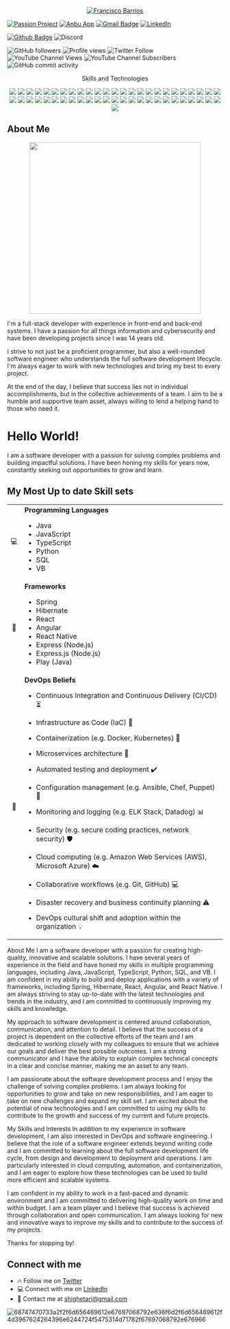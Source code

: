 <p align="center">
  <a href="https://github.com/shighetari">
    <img src="https://i.imgur.com/6bvpIG9.png" alt="Francisco Barrios" /></a>
</p>

[![Passion Project](https://img.shields.io/badge/-Current_Passion_Project-663399?style=for-the-badge&logo=Undertale&logoColor=white&link=https://github.com/shighetari/anbu-devops-professional-development/tree/master/Karuma)](https://github.com/shighetari/anbu-devops-professional-development/tree/master/Karuma)
[![Anbu App](https://img.shields.io/badge/-SaaS_Mock_Demo-663399?style=for-the-badge&logo=openAI&logoColor=white&link=https://www.anbu.app/)](https://www.anbu.app/)
[![Gmail Badge](https://img.shields.io/badge/-shighetari@gmail.com-663399?style=for-the-badge&logo=Gmail&logoColor=white&link=mailto:shighetari@gmail.com)](mailto:shighetari@gmail.com)
[![LinkedIn](https://img.shields.io/badge/-LinkedIn-663399?style=for-the-badge&logo=linkedin&logoColor=white&link=https://www.linkedin.com/in/developerbarrios/)](https://www.linkedin.com/in/developerbarrios) 


[![Github Badge](https://img.shields.io/badge/-Follow_me_on_GitHub!-grey?style=for-the-badge&logo=github&logoColor=white&link=https://github.com/shighetari/)](https://www.github.com/shighetari/) 
![Discord](https://img.shields.io/discord/330638869156462595?color=na&label=ANBU%20DEVOPS%20Members%20ONLINE&logo=discord&logoColor=violet&style=for-the-badge)
<p align="center"> 
 
 ![GitHub followers](https://img.shields.io/github/followers/shighetari?color=pink&logoColor=pink&style=social)
 ![Profile views](https://gpvc.arturio.dev/MartaKode)
![Twitter Follow](https://img.shields.io/twitter/follow/shighetariyt?color=pink&logoColor=pink&style=social)
 ![YouTube Channel Views](https://img.shields.io/youtube/channel/views/UCpHzfRS9MOiCnfw1ZhIThfw?color=pink&label=My%20Personal%20Channel%20Views&logoColor=pink&style=social)
 ![YouTube Channel Subscribers](https://img.shields.io/youtube/channel/subscribers/UCpHzfRS9MOiCnfw1ZhIThfw?logoColor=pink&style=social)
 ![GitHub commit activity](https://img.shields.io/github/commit-activity/m/shighetari/anbu-devops-professional-development?color=pink&label=Personal%20commit%20activity%20for%20ANBU&logoColor=pink)
  
</p>
<p align="center">  Skills and Technologies </p>

<p align="center">
  <img src="https://img.shields.io/badge/-JavaScript-darkslategray?color=141321&label=%20&logo=javascript&logoColor=e48" />
  <img src="https://img.shields.io/badge/-Java-darkslategray?color=141321&label=%20&logo=OpenJDK&logoColor=e48" />
  <img src="https://img.shields.io/badge/-TypeScript-007ACC?color=141321&label=%20&logo=typescript&logoColor=e48" />
  <img src="https://img.shields.io/badge/-Spring-6DB33F?color=6DB33F&label=%20&logo=java&logoColor=white" />
  <img src="https://img.shields.io/badge/-Hibernate-3F5D7D?color=3F5D7D&label=%20&logo=java&logoColor=white" />
  <img src="https://img.shields.io/badge/-Angular-DD0031?color=DD0031&label=%20&logo=angular&logoColor=white" />
  <img src="https://img.shields.io/badge/-React%20Native-61DAFB?color=61DAFB&label=%20&logo=react&logoColor=white" />
  <img src="https://img.shields.io/badge/-Express%20(Node.js)-339933?color=339933&label=%20&logo=node.js&logoColor=white" />
  <img src="https://img.shields.io/badge/-Play%20(Java)-007ACC?color=007ACC&label=%20&logo=java&logoColor=white" />
  <img src="https://img.shields.io/badge/-React-darkslategray?color=141321&label=%20&logo=React&logoColor=e48" />
  <img src="https://img.shields.io/badge/-Redux-ff69b4?color=141321&label=%20&logo=redux&logoColor=e48" />
  <img src="https://img.shields.io/badge/-Node.js-ff69b4?color=141321&label=%20&logo=node.js&logoColor=e48" />
  <img src="https://img.shields.io/badge/-Jenkins-blue?color=141321&label=%20&logo=jenkins&logoColor=e48" />
  <img src="https://img.shields.io/badge/-Confluence-blue?color=141321&label=%20&logo=confluence&logoColor=e48" />
  <img src="https://img.shields.io/badge/-Trello-blue?color=141321&label=%20&logo=trello&logoColor=e48" />
  <img src="https://img.shields.io/badge/-Whimsical-blue?color=141321&label=%20&logo=whimsical&logoColor=e48" />
  <img src="https://img.shields.io/badge/-DB%20Designer-blue?color=141321&label=%20&logo=database-designer&logoColor=e48" />
  <img src="https://img.shields.io/badge/-GitHub-black?color=141321&label=%20&logo=github&logoColor=e48" />
  <img src="https://img.shields.io/badge/-BitBucket-black?color=141321&label=%20&logo=bitbucket&logoColor=e48" />
  <img src="https://img.shields.io/badge/-Discord-black?color=141321&label=%20&logo=discord&logoColor=e48" />
  <img src="https://img.shields.io/badge/-Machine%20Learning-blue?color=141321&label=%20&logo=Adobe Illustrator&logoColor=e48" />
  <img src="https://img.shields.io/badge/-NLP-blue?color=141321&label=%20&logo=Adobe Illustrator&logoColor=e48" />
  <img src="https://img.shields.io/badge/-Data%20Modeling-blue?color=141321&label=%20&logo=Adobe Illustrator&logoColor=e48" />
  <img src="https://img.shields.io/badge/-AWS-orange?color=141321&label=%20&logo=amazon-aws&logoColor=e48" />
  <img src="https://img.shields.io/badge/-Azure-blue?color=141321&label=%20&logo=microsoft-azure&logoColor=e48" />
  <img src="https://img.shields.io/badge/-Jira-0365d6?logo=jira&logoColor=0365d6&style=flat" />
  <img src="https://img.shields.io/badge/-Notion-000000?logo=notion&logoColor=000000&style=flat" />
  <img src="https://img.shields.io/badge/-VIM-ffa500?logo=vim&logoColor=ffa500&style=flat" />
  <img src="https://img.shields.io/badge/-Bash-3776AB?logo=gnu-bash&logoColor=3776AB&style=flat" />
  <img src="https://img.shields.io/badge/-Scripting-2f8cff?logo=python&logoColor=2f8cff&style=flat" />
  <img src="https://img.shields.io/badge/-Automation-yellow?logo=automation&logoColor=yellow&style=flat" />
  <img src="https://img.shields.io/badge/-Docker-blue?color=141321&label=%20&logo=docker&logoColor=e48" />
  <img src="https://img.shields.io/badge/-Kubernetes-blue?color=141321&label=%20&logo=kubernetes&logoColor=e48" />
   <img src="https://img.shields.io/badge/-Hibernate-6b2366?logo=hibernate&logoColor=6b2366&style=flat" />
  <img src="https://img.shields.io/badge/-Gradle-1D1B23?logo=gradle&logoColor=1D1B23&style=flat" />
  <img src="https://img.shields.io/badge/-Kafka-6f0ba6?logo=kafka&logoColor=6f0ba6&style=flat" />
  <img src="https://img.shields.io/badge/-Keycloak-000C77?logo=keycloak&logoColor=000C77&style=flat" />
  <img src="https://img.shields.io/badge/-Terraform-31a5e5?logo=terraform&logoColor=31a5e5&style=flat" />
  <img src="https://img.shields.io/badge/-Docker%20Swarm-2496ed?logo=docker&logoColor=2496ed&style=flat" />
  <img src="https://img.shields.io/badge/-JSON-01B2B2?logo=json&logoColor=01B2B2&style=flat" />
  <img src="https://img.shields.io/badge/-ENV-AEC958?logo=.env&logoColor=AEC958&style=flat" />
  <img src="https://img.shields.io/badge/-GIT-F05032?logo=git&logoColor=F05032&style=flat" />
  <img src="https://img.shields.io/badge/-AI-17a2b8?logo=OpenAI&logoColor=17a2b8&style=flat" />
  <img src="https://img.shields.io/badge/-Medical%20Industry-7F0055?logo=medical%20industry&logoColor=7F0055&style=flat" />
  <img src="https://img.shields.io/badge/-SaaS-0052cc?logo=saas&logoColor=0052cc&style=flat" />
  <img src="https://img.shields.io/badge/-DevOps-3cbd59?logo=devops&logoColor=3cbd59&style=flat" />
  
<img src="https://img.shields.io/badge/-Agile%20Methodology-blue?color=141321&label=%20&logo=swift&logoColor=e48" />
<img src="https://img.shields.io/badge/-Scrum-blue?color=141321&label=%20&logo=Scrum Alliance&logoColor=e48" />
  <img src="https://img.shields.io/badge/-Kanban-blue?color=141321&label=%20&logo=Analogue&logoColor=e48" />
  <img src="https://img.shields.io/badge/-Cloud%20Computing-blue?color=141321&label=%20&logo=Cloudflare&logoColor=e48" />
  <img src="https://img.shields.io/badge/-Data%20Analytics-blue?color=141321&label=%20&logo=Google Analytics&logoColor=e48" />
  
## About Me

<p align="center">
  <img src="https://media.giphy.com/media/s8p00pqW1T1Hf3275u/giphy.gif" width="400"/>
</p>

I'm a full-stack developer with experience in front-end and back-end systems. I have a passion for all things information and cybersecurity and have been developing projects since I was 14 years old. 

I strive to not just be a proficient programmer, but also a well-rounded software engineer who understands the full software development lifecycle. I'm always eager to work with new technologies and bring my best to every project.

At the end of the day, I believe that success lies not in individual accomplishments, but in the collective achievements of a team. I aim to be a humble and supportive team asset, always willing to lend a helping hand to those who need it. 

# Hello World!

I am a software developer with a passion for solving complex problems and building impactful solutions. I have been honing my skills for years now, constantly seeking out opportunities to grow and learn. 

## My Most Up to date Skill sets

<table>
  <tr>
    <td align="center">
      💻
    </td>
    <td>
      <b>Programming Languages</b>
      <ul>
        <li>Java</li>
        <li>JavaScript</li>
        <li>TypeScript</li>
        <li>Python</li>
        <li>SQL</li>
        <li>VB</li>
      </ul>
    </td>
  </tr>
  <tr>
    <td align="center">
      🌉
    </td>
    <td>
      <b>Frameworks</b>
      <ul>
        <li>Spring</li>
        <li>Hibernate</li>
        <li>React</li>
        <li>Angular</li>
        <li>React Native</li>
        <li>Express (Node.js)</li>
        <li>Express.js (Node.js) </li>
        <li> Play (Java) </li>
      </ul>
    </td>
  </tr>
  <tr>
    <td align="center">
      🚀
    </td>
    <td>
      <b>DevOps Beliefs</b>
      
- Continuous Integration and Continuous Delivery (CI/CD) :hourglass_flowing_sand:
      
- Infrastructure as Code (IaC) :wrench:
      
- Containerization (e.g. Docker, Kubernetes) :whale:
- Microservices architecture :microscope:
- Automated testing and deployment :heavy_check_mark:
- Configuration management (e.g. Ansible, Chef, Puppet) :wrench:
- Monitoring and logging (e.g. ELK Stack, Datadog) :bar_chart:
- Security (e.g. secure coding practices, network security) :shield:
- Cloud computing (e.g. Amazon Web Services (AWS), Microsoft Azure) :cloud:
- Collaborative workflows (e.g. Git, GitHub) :computer:
- Disaster recovery and business continuity planning :warning:
- DevOps cultural shift and adoption within the organization :bulb:

    </td>
  </tr>
</table>

About Me
I am a software developer with a passion for creating high-quality, innovative and scalable solutions. I have several years of experience in the field and have honed my skills in multiple programming languages, including Java, JavaScript, TypeScript, Python, SQL, and VB. I am confident in my ability to build and deploy applications with a variety of frameworks, including Spring, Hibernate, React, Angular, and React Native. I am always striving to stay up-to-date with the latest technologies and trends in the industry, and I am committed to continuously improving my skills and knowledge.

My approach to software development is centered around collaboration, communication, and attention to detail. I believe that the success of a project is dependent on the collective efforts of the team and I am dedicated to working closely with my colleagues to ensure that we achieve our goals and deliver the best possible outcomes. I am a strong communicator and I have the ability to explain complex technical concepts in a clear and concise manner, making me an asset to any team.

I am passionate about the software development process and I enjoy the challenge of solving complex problems. I am always looking for opportunities to grow and take on new responsibilities, and I am eager to take on new challenges and expand my skill set. I am excited about the potential of new technologies and I am committed to using my skills to contribute to the growth and success of my current and future projects.

My Skills and Interests
In addition to my experience in software development, I am also interested in DevOps and software engineering. I believe that the role of a software engineer extends beyond writing code and I am committed to learning about the full software development life cycle, from design and development to deployment and operations. I am particularly interested in cloud computing, automation, and containerization, and I am eager to explore how these technologies can be used to build more efficient and scalable systems.

I am confident in my ability to work in a fast-paced and dynamic environment and I am committed to delivering high-quality work on time and within budget. I am a team player and I believe that success is achieved through collaboration and open communication. I am always looking for new and innovative ways to improve my skills and to contribute to the success of my projects.



Thanks for stopping by!


## Connect with me

- 🔥 Follow me on [Twitter](https://www.twitter.com/shighetariYT)
- 💻 Connect with me on [LinkedIn](https://www.linkedin.com/in/developerbarrios)
- 💌 Contact me at <shighetari@gmail.com> 


![68747470733a2f2f6d656469612e67697068792e636f6d2f6d656469612f4d3967624264396e6244724f5475314d71782f67697068792e676966](https://user-images.githubusercontent.com/47320015/217756124-5fd0a094-3836-4aa8-930c-30e76671b11b.gif)

